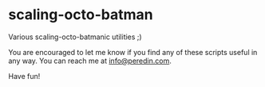 scaling-octo-batman
===================

Various scaling-octo-batmanic utilities ;)

You are encouraged to let me know if you find any of these scripts
useful in any way. You can reach me at <info@peredin.com>.

Have fun!

